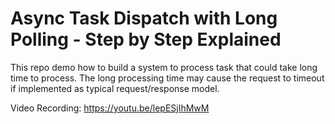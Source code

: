 # Async Task Dispatch with Long Polling - Step by Step Explained

This repo demo how to build a system to process task that could take long time to process.
The long processing time may cause the request to timeout if implemented as typical request/response model.

Video Recording: https://youtu.be/lepESjIhMwM

